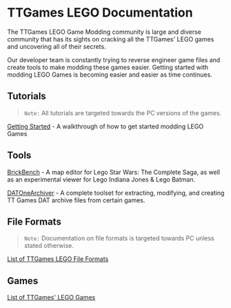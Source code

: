 TTGames LEGO Documentation
============

The TTGames LEGO Game Modding community is large and diverse community that has its sights on cracking all the TTGames' LEGO games and uncovering all of their secrets.

Our developer team is constantly trying to reverse engineer game files and create tools to make modding these games easier. Getting started with modding LEGO Games is becoming easier and easier as time continues.

## Tutorials

>`Note:` All tutorials are targeted towards the PC versions of the games.

[Getting Started](getting-started/index.md) - A walkthrough of how to get started modding LEGO Games

## Tools

[BrickBench](https://github.com/BrickBench/BrickBench) - A map editor for Lego Star Wars: The Complete Saga, as well as an experimental viewer for Lego Indiana Jones & Lego Batman.

[DATOneArchiver](https://github.com/yodadude2003/DATOneArchiver) - A complete toolset for extracting, modifying, and creating TT Games DAT archive files from certain games.

## File Formats

>`Note:` Documentation on file formats is targeted towards PC unless stated otherwise.

[List of TTGames LEGO File Formats](file-formats/index.md)

## Games
[List of TTGames' LEGO Games](games/index.md)